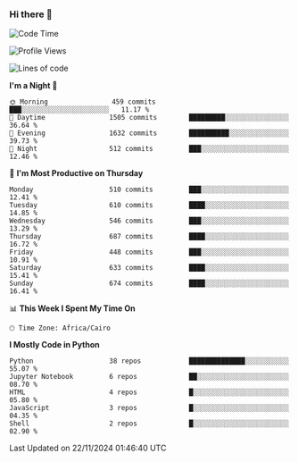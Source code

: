 ### Hi there 👋

<!--
**AMR-KELEG/AMR-KELEG** is a ✨ _special_ ✨ repository because its `README.md` (this file) appears on your GitHub profile.

Here are some ideas to get you started:

- 🔭 I’m currently working on ...
- 🌱 I’m currently learning ...
- 👯 I’m looking to collaborate on ...
- 🤔 I’m looking for help with ...
- 💬 Ask me about ...
- 📫 How to reach me: ...
- 😄 Pronouns: ...
- ⚡ Fun fact: ...
-->

<!--START_SECTION:waka-->
![Code Time](http://img.shields.io/badge/Code%20Time-0%20secs-blue)

![Profile Views](http://img.shields.io/badge/Profile%20Views-0-blue)

![Lines of code](https://img.shields.io/badge/From%20Hello%20World%20I%27ve%20Written-24.1%20million%20lines%20of%20code-blue)

**I'm a Night 🦉** 

```text
🌞 Morning                459 commits         ███░░░░░░░░░░░░░░░░░░░░░░   11.17 % 
🌆 Daytime                1505 commits        █████████░░░░░░░░░░░░░░░░   36.64 % 
🌃 Evening                1632 commits        ██████████░░░░░░░░░░░░░░░   39.73 % 
🌙 Night                  512 commits         ███░░░░░░░░░░░░░░░░░░░░░░   12.46 % 
```
📅 **I'm Most Productive on Thursday** 

```text
Monday                   510 commits         ███░░░░░░░░░░░░░░░░░░░░░░   12.41 % 
Tuesday                  610 commits         ████░░░░░░░░░░░░░░░░░░░░░   14.85 % 
Wednesday                546 commits         ███░░░░░░░░░░░░░░░░░░░░░░   13.29 % 
Thursday                 687 commits         ████░░░░░░░░░░░░░░░░░░░░░   16.72 % 
Friday                   448 commits         ███░░░░░░░░░░░░░░░░░░░░░░   10.91 % 
Saturday                 633 commits         ████░░░░░░░░░░░░░░░░░░░░░   15.41 % 
Sunday                   674 commits         ████░░░░░░░░░░░░░░░░░░░░░   16.41 % 
```


📊 **This Week I Spent My Time On** 

```text
🕑︎ Time Zone: Africa/Cairo
```

**I Mostly Code in Python** 

```text
Python                   38 repos            ██████████████░░░░░░░░░░░   55.07 % 
Jupyter Notebook         6 repos             ██░░░░░░░░░░░░░░░░░░░░░░░   08.70 % 
HTML                     4 repos             █░░░░░░░░░░░░░░░░░░░░░░░░   05.80 % 
JavaScript               3 repos             █░░░░░░░░░░░░░░░░░░░░░░░░   04.35 % 
Shell                    2 repos             █░░░░░░░░░░░░░░░░░░░░░░░░   02.90 % 
```




 Last Updated on 22/11/2024 01:46:40 UTC
<!--END_SECTION:waka-->
